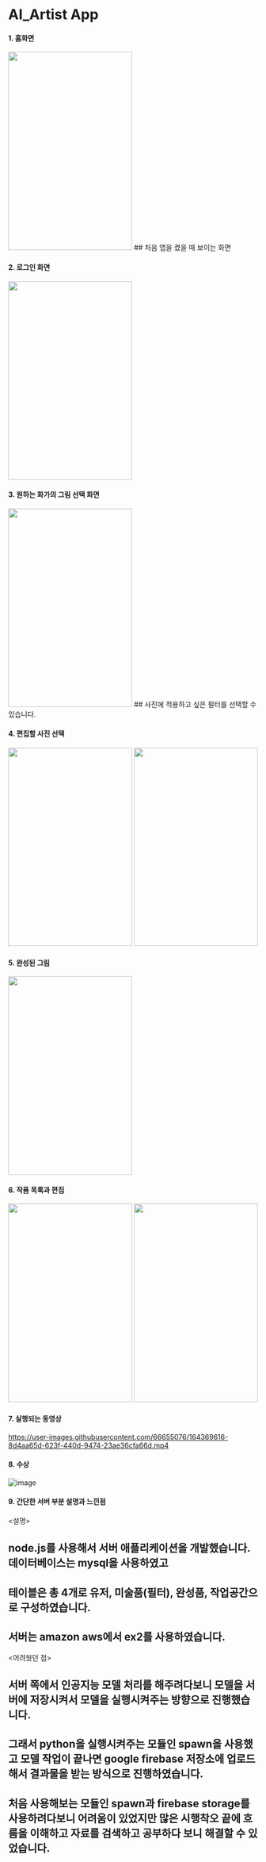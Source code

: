 # AI_Artist App

#### 1. 홈화면
<img src="https://user-images.githubusercontent.com/66655076/164369125-958b7f27-1344-41ed-916d-3959af99c439.png" width="250" height="400">
## 처음 앱을 켰을 때 보이는 화면

#### 2. 로그인 화면
<img src="https://user-images.githubusercontent.com/66655076/164369151-55f02d81-4a46-4de8-8e1c-37375b2ef32d.png" width="250" height="400">


#### 3. 원하는 화가의 그림 선택 화면
<img src="https://user-images.githubusercontent.com/66655076/164369190-345f59b9-50fb-473d-9577-ce3c1a7060ce.png" width="250" height="400">
## 사진에 적용하고 싶은 필터를 선택할 수 있습니다.

#### 4. 편집할 사진 선택
<div>
  <img src="https://user-images.githubusercontent.com/66655076/164369276-c36221f7-1214-434e-9cc1-cc670a086598.png" width="250" height="400">
  <img src="https://user-images.githubusercontent.com/66655076/164369357-163d980b-e656-41aa-9b04-d6dfc8c04036.png" width="250" height="400">
</div>

#### 5. 완성된 그림
<img src="https://user-images.githubusercontent.com/66655076/164369414-22473e0f-96e8-460a-89bd-5aef70f941ac.png" width="250" height="400">

#### 6. 작품 목록과 편집
<div>
  <img src="https://user-images.githubusercontent.com/66655076/164369470-8eb24929-4b36-45aa-ad69-01a3b90d8f95.png" width="250" height="400">
  <img src="https://user-images.githubusercontent.com/66655076/164369525-7ca31eef-6ded-4adc-ae3d-046da58e26fa.png" width="250" height="400">
</div>

#### 7. 실행되는 동영상
https://user-images.githubusercontent.com/66655076/164369616-8d4aa65d-623f-440d-9474-23ae36cfa66d.mp4

#### 8. 수상
![image](https://user-images.githubusercontent.com/66655076/164369729-05ab0091-9674-4bd9-a9b3-feccce97c717.png)

#### 9. 간단한 서버 부분 설명과 느낀점
<설명>
## node.js를 사용해서 서버 애플리케이션을 개발했습니다. 데이터베이스는 mysql을 사용하였고
## 테이블은 총 4개로 유저, 미술품(필터), 완성품, 작업공간으로 구성하였습니다.
## 서버는 amazon aws에서 ex2를 사용하였습니다. 

<어려웠던 점>
## 서버 쪽에서 인공지능 모델 처리를 해주려다보니 모델을 서버에 저장시켜서 모델을 실행시켜주는 방향으로 진행했습니다.
## 그래서 python을 실행시켜주는 모듈인 spawn을 사용했고 모델 작업이 끝나면 google firebase 저장소에 업로드해서 결과물을 받는 방식으로 진행하였습니다.
## 처음 사용해보는 모듈인 spawn과 firebase storage를 사용하려다보니 어려움이 있었지만 많은 시행착오 끝에 흐름을 이해하고 자료를 검색하고 공부하다 보니 해결할 수 있었습니다.
